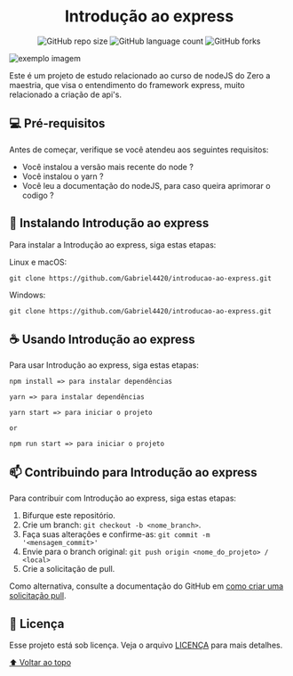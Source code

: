 <h1 id="introducao" style="text-align:center;"> Introdução ao express </h1>

<div style="text-align:center;">

![GitHub repo size](https://img.shields.io/github/repo-size/Gabriel4420/introducao-ao-express?style=for-the-badge)
![GitHub language count](https://img.shields.io/github/languages/count/Gabriel4420/introducao-ao-express?style=for-the-badge)
![GitHub forks](https://img.shields.io/github/forks/Gabriel4420/introducao-ao-express?style=for-the-badge)

</div>
<img src="https://miro.medium.com/max/365/0*JSnLvAWiph-GRILo.png" alt="exemplo imagem">

Este é um projeto de estudo relacionado ao curso de nodeJS do Zero a maestria, que visa o entendimento do framework express, muito relacionado a criação de api's.

## 💻 Pré-requisitos

Antes de começar, verifique se você atendeu aos seguintes requisitos:

- Você instalou a versão mais recente do node ?
- Você instalou o yarn ?
- Você leu a documentação do nodeJS, para caso queira aprimorar o codigo ?

## 🚀 Instalando Introdução ao express

Para instalar a Introdução ao express, siga estas etapas:

Linux e macOS:

```
git clone https://github.com/Gabriel4420/introducao-ao-express.git

```

Windows:

```
git clone https://github.com/Gabriel4420/introducao-ao-express.git
```

## ☕ Usando Introdução ao express

Para usar Introdução ao express, siga estas etapas:

```
npm install => para instalar dependências

yarn => para instalar dependências

yarn start => para iniciar o projeto

or

npm run start => para iniciar o projeto
```

## 📫 Contribuindo para Introdução ao express

Para contribuir com Introdução ao express, siga estas etapas:

1. Bifurque este repositório.
2. Crie um branch: `git checkout -b <nome_branch>`.
3. Faça suas alterações e confirme-as: `git commit -m '<mensagem_commit>'`
4. Envie para o branch original: `git push origin <nome_do_projeto> / <local>`
5. Crie a solicitação de pull.

Como alternativa, consulte a documentação do GitHub em [como criar uma solicitação pull](https://help.github.com/en/github/collaborating-with-issues-and-pull-requests/creating-a-pull-request).

## 📝 Licença

Esse projeto está sob licença. Veja o arquivo [LICENÇA](LICENSE.md) para mais detalhes.

[⬆ Voltar ao topo](#introducao)<br>
